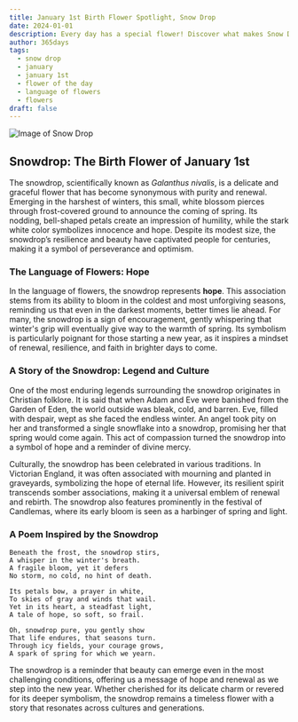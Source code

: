 ```yaml
---
title: January 1st Birth Flower Spotlight, Snow Drop
date: 2024-01-01
description: Every day has a special flower! Discover what makes Snow Drop unique as today’s birth flower and its symbolic meaning.
author: 365days
tags:
  - snow drop
  - january
  - january 1st
  - flower of the day
  - language of flowers
  - flowers
draft: false
---
```



![Image of Snow Drop](https://cdn.pixabay.com/photo/2020/02/24/10/51/flower-4875870_1280.jpg#center)


## Snowdrop: The Birth Flower of January 1st

The snowdrop, scientifically known as _Galanthus nivalis_, is a delicate and graceful flower that has become synonymous with purity and renewal. Emerging in the harshest of winters, this small, white blossom pierces through frost-covered ground to announce the coming of spring. Its nodding, bell-shaped petals create an impression of humility, while the stark white color symbolizes innocence and hope. Despite its modest size, the snowdrop’s resilience and beauty have captivated people for centuries, making it a symbol of perseverance and optimism.

### The Language of Flowers: Hope

In the language of flowers, the snowdrop represents **hope**. This association stems from its ability to bloom in the coldest and most unforgiving seasons, reminding us that even in the darkest moments, better times lie ahead. For many, the snowdrop is a sign of encouragement, gently whispering that winter's grip will eventually give way to the warmth of spring. Its symbolism is particularly poignant for those starting a new year, as it inspires a mindset of renewal, resilience, and faith in brighter days to come.

### A Story of the Snowdrop: Legend and Culture

One of the most enduring legends surrounding the snowdrop originates in Christian folklore. It is said that when Adam and Eve were banished from the Garden of Eden, the world outside was bleak, cold, and barren. Eve, filled with despair, wept as she faced the endless winter. An angel took pity on her and transformed a single snowflake into a snowdrop, promising her that spring would come again. This act of compassion turned the snowdrop into a symbol of hope and a reminder of divine mercy.

Culturally, the snowdrop has been celebrated in various traditions. In Victorian England, it was often associated with mourning and planted in graveyards, symbolizing the hope of eternal life. However, its resilient spirit transcends somber associations, making it a universal emblem of renewal and rebirth. The snowdrop also features prominently in the festival of Candlemas, where its early bloom is seen as a harbinger of spring and light.

### A Poem Inspired by the Snowdrop

```
Beneath the frost, the snowdrop stirs,  
A whisper in the winter's breath.  
A fragile bloom, yet it defers  
No storm, no cold, no hint of death.  

Its petals bow, a prayer in white,  
To skies of gray and winds that wail.  
Yet in its heart, a steadfast light,  
A tale of hope, so soft, so frail.  

Oh, snowdrop pure, you gently show  
That life endures, that seasons turn.  
Through icy fields, your courage grows,  
A spark of spring for which we yearn.  
```

The snowdrop is a reminder that beauty can emerge even in the most challenging conditions, offering us a message of hope and renewal as we step into the new year. Whether cherished for its delicate charm or revered for its deeper symbolism, the snowdrop remains a timeless flower with a story that resonates across cultures and generations.